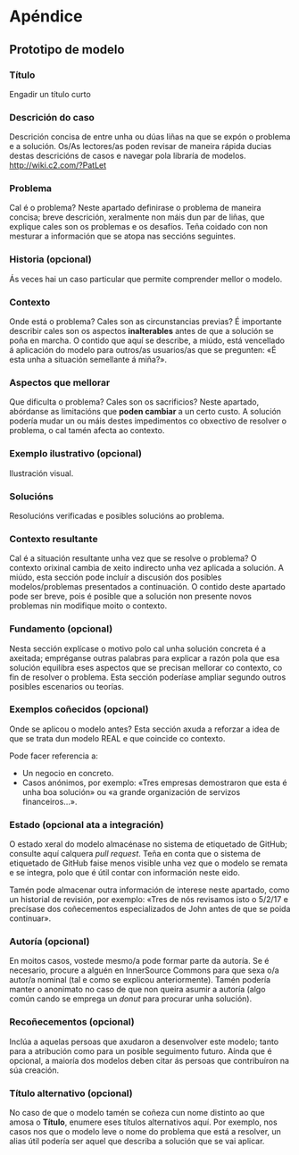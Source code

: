 # Apéndice

## Prototipo de modelo

### Título

Engadir un título curto

### Descrición do caso

Descrición concisa de entre unha ou dúas liñas na que se expón o problema e a solución. Os/As lectores/as poden revisar de maneira rápida ducias destas descricións de casos e navegar pola libraría de modelos. <http://wiki.c2.com/?PatLet>

### Problema

Cal é o problema? Neste apartado definirase o problema de maneira concisa; breve descrición, xeralmente non máis dun par de liñas, que explique cales son os problemas e os desafíos. Teña coidado con non mesturar a información que se atopa nas seccións seguintes.

### Historia (opcional)

Ás veces hai un caso particular que permite comprender mellor o modelo.

### Contexto

Onde está o problema? Cales son as circunstancias previas? É importante describir cales son os aspectos **inalterables** antes de que a solución se poña en marcha. O contido que aquí se describe, a miúdo, está vencellado á aplicación do modelo para outros/as usuarios/as que se pregunten: «É esta unha a situación semellante á miña?».

### Aspectos que mellorar

Que dificulta o problema? Cales son os sacrificios? Neste apartado, abórdanse as limitacións que **poden cambiar** a un certo custo. A solución podería mudar un ou máis destes impedimentos co obxectivo de resolver o problema, o cal tamén afecta ao contexto.

### Exemplo ilustrativo (opcional)

Ilustración visual.

### Solucións

Resolucións verificadas e posibles solucións ao problema.

### Contexto resultante

Cal é a situación resultante unha vez que se resolve o problema? O contexto orixinal cambia de xeito indirecto unha vez aplicada a solución. A miúdo, esta sección pode incluír a discusión dos posibles modelos/problemas presentados a continuación. O contido deste apartado pode ser breve, pois é posible que a solución non presente novos problemas nin modifique moito o contexto.

### Fundamento (opcional)

Nesta sección explícase o motivo polo cal unha solución concreta é a axeitada; empréganse outras palabras para explicar a razón pola que esa solución equilibra eses aspectos que se precisan mellorar co contexto, co fin de resolver o problema. Esta sección poderíase ampliar segundo outros posibles escenarios ou teorías.

### Exemplos coñecidos (opcional)

Onde se aplicou o modelo antes? Esta sección axuda a reforzar a idea de que se trata dun modelo REAL e que coincide co contexto.

Pode facer referencia a:

- Un negocio en concreto.
- Casos anónimos, por exemplo: «Tres empresas demostraron que esta é unha boa solución» ou «a grande organización de servizos financeiros...».

### Estado (opcional ata a integración)

O estado xeral do modelo almacénase no sistema de etiquetado de GitHub; consulte aquí calquera *pull request*. Teña en conta que o sistema de etiquetado de GitHub faise menos visible unha vez que o modelo se remata e se integra, polo que é útil contar con información neste eido.

Tamén pode almacenar outra información de interese neste apartado, como un historial de revisión, por exemplo: «Tres de nós revisamos isto o 5/2/17 e precísase dos coñecementos especializados de John antes de que se poida continuar».

### Autoría (opcional)

En moitos casos, vostede mesmo/a pode formar parte da autoría. Se é necesario, procure a alguén en InnerSource Commons para que sexa o/a autor/a nominal (tal e como se explicou anteriormente). Tamén podería manter o anonimato no caso de que non queira asumir a autoría (algo común cando se emprega un *donut* para procurar unha solución).

### Recoñecementos (opcional)

Inclúa a aquelas persoas que axudaron a desenvolver este modelo; tanto para a atribución como para un posible seguimento futuro. Aínda que é opcional, a maioría dos modelos deben citar ás persoas que contribuíron na súa creación.

### Título alternativo (opcional)

No caso de que o modelo tamén se coñeza cun nome distinto ao que amosa o **Título**, enumere eses títulos alternativos aquí. Por exemplo, nos casos nos que o modelo leve o nome do problema que está a resolver, un alias útil podería ser aquel que describa a solución que se vai aplicar.
